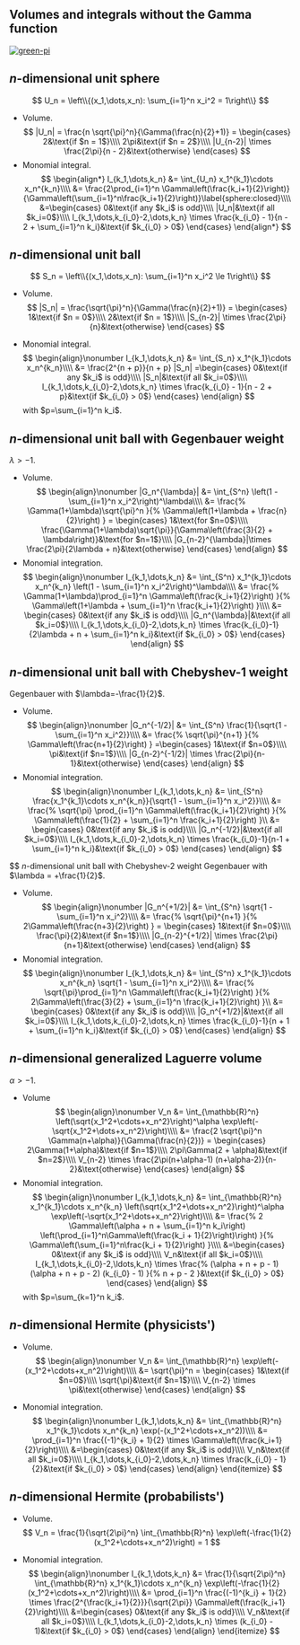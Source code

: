 ## Volumes and integrals without the Gamma function

[![green-pi](https://img.shields.io/badge/Rendered%20with-Green%20Pi-00d571?style=flat-square)](https://github.com/nschloe/green-pi?activate&inlineMath=$)


## _n_-dimensional unit sphere
$$
  U_n = \left\\{(x_1,\dots,x_n): \sum_{i=1}^n x_i^2 = 1\right\\}
$$

 * Volume.
 $$
  |U_n|
  = \frac{n \sqrt{\pi}^n}{\Gamma(\frac{n}{2}+1)}
  = \begin{cases}
    2&\text{if $n = 1$}\\\\
    2\pi&\text{if $n = 2$}\\\\
    |U_{n-2}| \times \frac{2\pi}{n - 2}&\text{otherwise}
  \end{cases}
  $$
  * Monomial integral.
  $$
  \begin{align*}
    I_{k_1,\dots,k_n}
    &= \int_{U_n} x_1^{k_1}\cdots x_n^{k_n}\\\\
    &= \frac{2\prod_{i=1}^n
      \Gamma\left(\frac{k_i+1}{2}\right)}{\Gamma\left(\sum_{i=1}^n\frac{k_i+1}{2}\right)}\label{sphere:closed}\\\\
    &=\begin{cases}
      0&\text{if any $k_i$ is odd}\\\\
      |U_n|&\text{if all $k_i=0$}\\\\
      I_{k_1,\dots,k_{i_0}-2,\dots,k_n} \times \frac{k_{i_0} - 1}{n - 2 + \sum_{i=1}^n k_i}&\text{if $k_{i_0} > 0$}
    \end{cases}
  \end{align*}
  $$


## _n_-dimensional unit ball
$$
  S_n = \left\\{(x_1,\dots,x_n): \sum_{i=1}^n x_i^2 \le 1\right\\}
$$

* Volume.
  $$
  |S_n|
  = \frac{\sqrt{\pi}^n}{\Gamma(\frac{n}{2}+1)}
  = \begin{cases}
     1&\text{if $n = 0$}\\\\
     2&\text{if $n = 1$}\\\\
     |S_{n-2}| \times \frac{2\pi}{n}&\text{otherwise}
  \end{cases}
  $$

* Monomial integral.
$$
\begin{align}\nonumber
  I_{k_1,\dots,k_n}
  &= \int_{S_n} x_1^{k_1}\cdots x_n^{k_n}\\\\
  &= \frac{2^{n + p}}{n + p} |S_n|
  =\begin{cases}
    0&\text{if any $k_i$ is odd}\\\\
    |S_n|&\text{if all $k_i=0$}\\\\
    I_{k_1,\dots,k_{i_0}-2,\dots,k_n} \times \frac{k_{i_0} - 1}{n - 2 + p}&\text{if $k_{i_0} > 0$}
  \end{cases}
\end{align}
$$
with $p=\sum_{i=1}^n k_i$.


## _n_-dimensional unit ball with Gegenbauer weight
  $\lambda > -1$.

* Volume.
$$
    \begin{align}\nonumber
    |G_n^{\lambda}|
      &= \int_{S^n} \left(1 - \sum_{i=1}^n x_i^2\right)^\lambda\\\\
      &= \frac{%
        \Gamma(1+\lambda)\sqrt{\pi}^n
      }{%
        \Gamma\left(1+\lambda + \frac{n}{2}\right)
      }
      = \begin{cases}
        1&\text{for $n=0$}\\\\
        \frac{\Gamma(1+\lambda)\sqrt{\pi}}{\Gamma\left(\frac{3}{2} + \lambda\right)}&\text{for $n=1$}\\\\
        |G_{n-2}^{\lambda}|\times \frac{2\pi}{2\lambda + n}&\text{otherwise}
      \end{cases}
  \end{align}
$$
* Monomial integration.
$$
  \begin{align}\nonumber
    I_{k_1,\dots,k_n}
      &= \int_{S^n} x_1^{k_1}\cdots x_n^{k_n} \left(1 - \sum_{i=1}^n
      x_i^2\right)^\lambda\\\\
      &= \frac{%
        \Gamma(1+\lambda)\prod_{i=1}^n \Gamma\left(\frac{k_i+1}{2}\right)
      }{%
        \Gamma\left(1+\lambda + \sum_{i=1}^n \frac{k_i+1}{2}\right)
      }\\\\
      &= \begin{cases}
        0&\text{if any $k_i$ is odd}\\\\
        |G_n^{\lambda}|&\text{if all $k_i=0$}\\\\
        I_{k_1,\dots,k_{i_0}-2,\dots,k_n} \times \frac{k_{i_0}-1}{2\lambda + n + \sum_{i=1}^n k_i}&\text{if $k_{i_0} > 0$}
      \end{cases}
  \end{align}
$$

## _n_-dimensional unit ball with Chebyshev-1 weight
Gegenbauer with $\lambda=-\frac{1}{2}$.

* Volume.
$$
    \begin{align}\nonumber
    |G_n^{-1/2}|
      &= \int_{S^n} \frac{1}{\sqrt{1 - \sum_{i=1}^n x_i^2}}\\\\
      &= \frac{%
        \sqrt{\pi}^{n+1}
      }{%
        \Gamma\left(\frac{n+1}{2}\right)
      }
      =\begin{cases}
        1&\text{if $n=0$}\\\\
        \pi&\text{if $n=1$}\\\\
        |G_{n-2}^{-1/2}| \times \frac{2\pi}{n-1}&\text{otherwise}
      \end{cases}
    \end{align}
$$
* Monomial integration.
$$
    \begin{align}\nonumber
    I_{k_1,\dots,k_n}
      &= \int_{S^n} \frac{x_1^{k_1}\cdots x_n^{k_n}}{\sqrt{1 - \sum_{i=1}^n x_i^2}}\\\\
      &= \frac{%
        \sqrt{\pi} \prod_{i=1}^n \Gamma\left(\frac{k_i+1}{2}\right)
      }{%
        \Gamma\left(\frac{1}{2} + \sum_{i=1}^n \frac{k_i+1}{2}\right)
      }\\
      &= \begin{cases}
        0&\text{if any $k_i$ is odd}\\\\
        |G_n^{-1/2}|&\text{if all $k_i=0$}\\\\
        I_{k_1,\dots,k_{i_0}-2,\dots,k_n} \times \frac{k_{i_0}-1}{n-1 + \sum_{i=1}^n k_i}&\text{if $k_{i_0} > 0$}
      \end{cases}
    \end{align}
$$


$$ _n_-dimensional unit ball with Chebyshev-2 weight
Gegenbauer with $\lambda = +\frac{1}{2}$.

* Volume.
$$
    \begin{align}\nonumber
    |G_n^{+1/2}|
      &= \int_{S^n} \sqrt{1 - \sum_{i=1}^n x_i^2}\\\\
      &= \frac{%
        \sqrt{\pi}^{n+1}
      }{%
        2\Gamma\left(\frac{n+3}{2}\right)
      }
      = \begin{cases}
        1&\text{if $n=0$}\\\\
        \frac{\pi}{2}&\text{if $n=1$}\\\\
        |G_{n-2}^{+1/2}| \times \frac{2\pi}{n+1}&\text{otherwise}
      \end{cases}
    \end{align}
$$
* Monomial integration.
$$
    \begin{align}\nonumber
    I_{k_1,\dots,k_n}
      &= \int_{S^n} x_1^{k_1}\cdots x_n^{k_n} \sqrt{1 - \sum_{i=1}^n
      x_i^2}\\\\
      &= \frac{%
        \sqrt{\pi}\prod_{i=1}^n \Gamma\left(\frac{k_i+1}{2}\right)
      }{%
        2\Gamma\left(\frac{3}{2} + \sum_{i=1}^n \frac{k_i+1}{2}\right)
      }\\
      &= \begin{cases}
        0&\text{if any $k_i$ is odd}\\\\
        |G_n^{+1/2}|&\text{if all $k_i=0$}\\\\
        I_{k_1,\dots,k_{i_0}-2,\dots,k_n} \times \frac{k_{i_0}-1}{n + 1 + \sum_{i=1}^n k_i}&\text{if $k_{i_0} > 0$}
      \end{cases}
    \end{align}
$$

## _n_-dimensional generalized Laguerre volume

$\alpha > -1$.

* Volume
$$
    \begin{align}\nonumber
  V_n
    &= \int_{\mathbb{R}^n} \left(\sqrt{x_1^2+\cdots+x_n^2}\right)^\alpha \exp\left(-\sqrt{x_1^2+\dots+x_n^2}\right)\\\\
    &= \frac{2 \sqrt{\pi}^n \Gamma(n+\alpha)}{\Gamma(\frac{n}{2})}
  = \begin{cases}
    2\Gamma(1+\alpha)&\text{if $n=1$}\\\\
    2\pi\Gamma(2 + \alpha)&\text{if $n=2$}\\\\
    V_{n-2} \times \frac{2\pi(n+\alpha-1) (n+\alpha-2)}{n-2}&\text{otherwise}
  \end{cases}
\end{align}
$$
* Monomial integration.
$$
  \begin{align}\nonumber
  I_{k_1,\dots,k_n}
  &= \int_{\mathbb{R}^n} x_1^{k_1}\cdots x_n^{k_n}
    \left(\sqrt{x_1^2+\dots+x_n^2}\right)^\alpha \exp\left(-\sqrt{x_1^2+\dots+x_n^2}\right)\\\\
  &= \frac{%
    2 \Gamma\left(\alpha + n + \sum_{i=1}^n k_i\right)
    \left(\prod_{i=1}^n\Gamma\left(\frac{k_i + 1}{2}\right)\right)
  }{%
    \Gamma\left(\sum_{i=1}^n\frac{k_i + 1}{2}\right)
  }\\\\
  &=\begin{cases}
    0&\text{if any $k_i$ is odd}\\\\
    V_n&\text{if all $k_i=0$}\\\\
    I_{k_1,\dots,k_{i_0}-2,\ldots,k_n} \times \frac{%
      (\alpha + n + p - 1) (\alpha + n + p - 2) (k_{i_0} - 1)
    }{%
        n + p - 2
    }&\text{if $k_{i_0} > 0$}
  \end{cases}
\end{align}
$$
with $p=\sum_{k=1}^n k_i$.

## _n_-dimensional Hermite (physicists')
* Volume.
$$
\begin{align}\nonumber
  V_n
  &= \int_{\mathbb{R}^n} \exp\left(-(x_1^2+\cdots+x_n^2)\right)\\\\
  &= \sqrt{\pi}^n
   = \begin{cases}
     1&\text{if $n=0$}\\\\
     \sqrt{\pi}&\text{if $n=1$}\\\\
     V_{n-2} \times \pi&\text{otherwise}
   \end{cases}
\end{align}
$$

* Monomial integration.
$$
\begin{align}\nonumber
    I_{k_1,\dots,k_n}
    &= \int_{\mathbb{R}^n} x_1^{k_1}\cdots x_n^{k_n} \exp(-(x_1^2+\cdots+x_n^2))\\\\
    &= \prod_{i=1}^n \frac{(-1)^{k_i} + 1}{2} \times \Gamma\left(\frac{k_i+1}{2}\right)\\\\
    &=\begin{cases}
      0&\text{if any $k_i$ is odd}\\\\
      V_n&\text{if all $k_i=0$}\\\\
      I_{k_1,\dots,k_{i_0}-2,\dots,k_n} \times \frac{k_{i_0} - 1}{2}&\text{if $k_{i_0} > 0$}
    \end{cases}
\end{align}
\end{itemize}
$$


## _n_-dimensional Hermite (probabilists')

* Volume.
$$
    V_n = \frac{1}{\sqrt{2\pi}^n} \int_{\mathbb{R}^n}
    \exp\left(-\frac{1}{2}(x_1^2+\cdots+x_n^2)\right) = 1
$$

* Monomial integration.
$$
  \begin{align}\nonumber
    I_{k_1,\dots,k_n}
      &= \frac{1}{\sqrt{2\pi}^n} \int_{\mathbb{R}^n} x_1^{k_1}\cdots x_n^{k_n}
      \exp\left(-\frac{1}{2}(x_1^2+\cdots+x_n^2)\right)\\\\
    &= \prod_{i=1}^n \frac{(-1)^{k_i} + 1}{2} \times
      \frac{2^{\frac{k_i+1}{2}}}{\sqrt{2\pi}} \Gamma\left(\frac{k_i+1}{2}\right)\\\\
    &=\begin{cases}
      0&\text{if any $k_i$ is odd}\\\\
      V_n&\text{if all $k_i=0$}\\\\
      I_{k_1,\dots,k_{i_0}-2,\dots,k_n} \times (k_{i_0} - 1)&\text{if $k_{i_0} > 0$}
    \end{cases}
  \end{align}
\end{itemize}
$$
